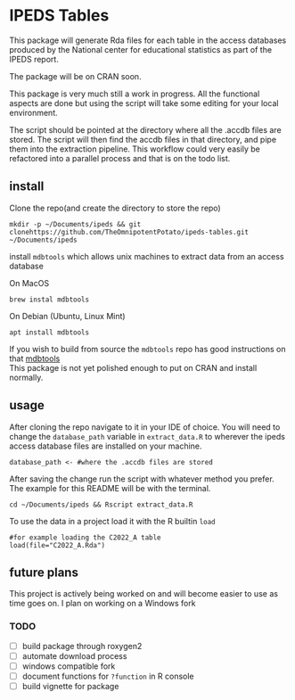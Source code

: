 # IPEDS Tables
This package will generate Rda files for each table in the access databases produced by the National center for educational statistics as part of the IPEDS report. 

The package will be on CRAN soon. 

This package is very much still a work in progress. All the functional aspects are done but using the script will take some editing for your local environment. 

The script should be pointed at the directory where all the .accdb files are stored. The script will then find the accdb files in that directory, and pipe them into the extraction pipeline.
This workflow could very easily be refactored into a parallel process and that is on the todo list.


## install

Clone the repo(and create the directory to store the repo)

```
mkdir -p ~/Documents/ipeds && git clonehttps://github.com/TheOmnipotentPotato/ipeds-tables.git ~/Documents/ipeds
```
install `mdbtools` which allows unix machines to extract data from an access database

On MacOS
```
brew instal mdbtools
```
On Debian (Ubuntu, Linux Mint)
```
apt install mdbtools
```
If you wish to build from source the `mdbtools` repo has good instructions on that 
[mdbtools](https://github.com/mdbtools/mdbtools)\
This package is not yet polished enough to put on CRAN and install normally. 

## usage

After cloning the repo navigate to it in your IDE of choice. You will need to change the `database_path` variable in `extract_data.R` to wherever the ipeds access database files are installed on your machine.
```
database_path <- #where the .accdb files are stored
```

After saving the change run the script with whatever method you prefer. The example for this README will be with the terminal.

```
cd ~/Documents/ipeds && Rscript extract_data.R
```

To use the data in a project load it with the R builtin `load`
```
#for example loading the C2022_A table
load(file="C2022_A.Rda")
```
## future plans

This project is actively being worked on and will become easier to use as time goes on. I plan on working on a Windows fork

### TODO
- [ ] build package through roxygen2
- [ ] automate download process
- [ ] windows compatible fork
- [ ] document functions for `?function` in R console
- [ ] build vignette for package
